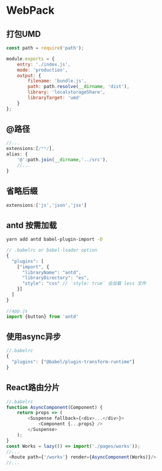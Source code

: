 # WebPack

## 打包UMD
```JavaScript
const path = require('path');

module.exports = {
    entry: './index.js',
    mode: 'production',
    output: {
        filename: 'bundle.js',
        path: path.resolve(__dirname, 'dist'),
        library: 'localstorageShare',
        libraryTarget: 'umd'
    }
};

```

## @路径
```JavaScript
//...
extensions:[/**/],
alias: {
    '@':path.join(__dirname,'../src'),
    //...
}
```

## 省略后缀
```JavaScript
extensions:['js','json','jsx']
```

## antd 按需加载
```bash
yarn add antd babel-plugin-import -D
```
```JavaScript
// .babelrc or babel-loader option
{
  "plugins": [
    ["import", {
      "libraryName": "antd",
      "libraryDirectory": "es",
      "style": "css" // `style: true` 会加载 less 文件
    }]
  ]
}
```
```JavaScript
//app.js
import {button} from 'antd'
```
## 使用async异步
```JavaScript
//.babelrc
{
  "plugins": ["@babel/plugin-transform-runtime"]
}
```
## React路由分片
```JavaScript
//.babelrc
function AsyncComponent(Component) {
    return props => (
        <Suspense fallback={<div>...</div>}>
            <Component {...props} />
        </Suspense>
    );
}
const Works = lazy(() => import('./pages/works'));
//...
 <Route path={'/works'} render={AsyncComponent(Works)}/>
//...
```

